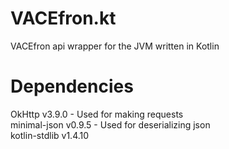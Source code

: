 # VACEfron.kt
VACEfron api wrapper for the JVM written in Kotlin

# Dependencies
OkHttp v3.9.0 - Used for making requests<br/>
minimal-json v0.9.5 - Used for deserializing json<br/>
kotlin-stdlib v1.4.10<br/>

